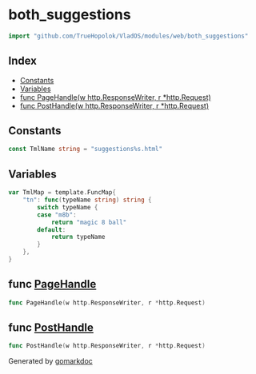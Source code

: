 <!-- Code generated by gomarkdoc. DO NOT EDIT -->

# both\_suggestions

```go
import "github.com/TrueHopolok/VladOS/modules/web/both_suggestions"
```

## Index

- [Constants](<#constants>)
- [Variables](<#variables>)
- [func PageHandle\(w http.ResponseWriter, r \*http.Request\)](<#PageHandle>)
- [func PostHandle\(w http.ResponseWriter, r \*http.Request\)](<#PostHandle>)


## Constants

<a name="TmlName"></a>

```go
const TmlName string = "suggestions%s.html"
```

## Variables

<a name="TmlMap"></a>

```go
var TmlMap = template.FuncMap{
    "tn": func(typeName string) string {
        switch typeName {
        case "m8b":
            return "magic 8 ball"
        default:
            return typeName
        }
    },
}
```

<a name="PageHandle"></a>
## func [PageHandle](<https://github.com/TrueHopolok/VladOS/blob/main/modules/web/both_suggestions/handler.go#L32>)

```go
func PageHandle(w http.ResponseWriter, r *http.Request)
```



<a name="PostHandle"></a>
## func [PostHandle](<https://github.com/TrueHopolok/VladOS/blob/main/modules/web/both_suggestions/handler.go#L76>)

```go
func PostHandle(w http.ResponseWriter, r *http.Request)
```



Generated by [gomarkdoc](<https://github.com/princjef/gomarkdoc>)

